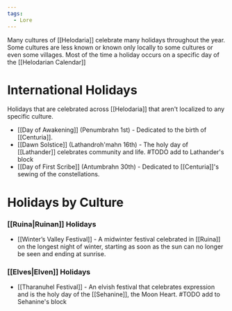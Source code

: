 ```yaml
---
tags:
  - Lore
---
```

Many cultures of [[Helodaria]] celebrate many holidays throughout the year. Some cultures are less known or known only locally to some cultures or even some villages. Most of the time a holiday occurs on a specific day of the [[Helodarian Calendar]]

# International Holidays
Holidays that are celebrated across [[Helodaria]] that aren't localized to any specific culture.

- [[Day of Awakening]] (Penumbrahn 1st) - Dedicated to the birth of [[Centuria]].
- [[Dawn Solstice]] (Lathandroh'mahn 16th) - The holy day of [[Lathander]] celebrates community and life. #TODO add to Lathander's block
- [[Day of First Scribe]] (Antumbrahn 30th) - Dedicated to [[Centuria]]'s sewing of the constellations.

# Holidays by Culture

### [[Ruina|Ruinan]] Holidays

- [[Winter’s Valley Festival]] - A midwinter festival celebrated in [[Ruina]] on the longest night of winter, starting as soon as the sun can no longer be seen and ending at sunrise.
### [[Elves|Elven]] Holidays

- [[Tharanuhel Festival]] - An elvish festival that celebrates expression and is the holy day of the [[Sehanine]], the Moon Heart. #TODO add to Sehanine's block


